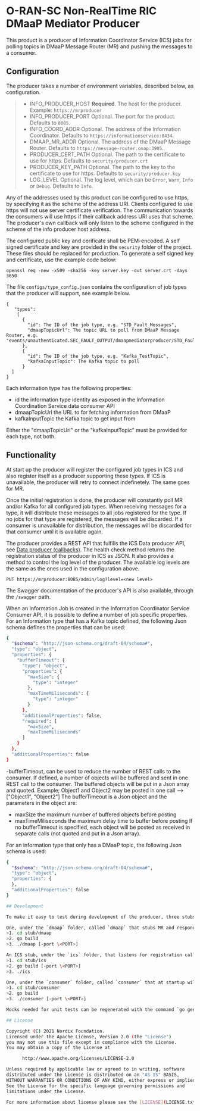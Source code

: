 # O-RAN-SC Non-RealTime RIC DMaaP Mediator Producer

This product is a producer of Information Coordinator Service (ICS) jobs for polling topics in DMaaP Message Router (MR) and pushing the messages to a consumer.

## Configuration

The producer takes a number of environment variables, described below, as configuration.

>- INFO_PRODUCER_HOST  **Required**. The host for the producer.                                   Example: `https://mrproducer`
>- INFO_PRODUCER_PORT  Optional. The port for the product.                                        Defaults to `8085`.
>- INFO_COORD_ADDR     Optional. The address of the Information Coordinator.                      Defaults to `https://informationservice:8434`.
>- DMAAP_MR_ADDR       Optional. The address of the DMaaP Message Router.                         Defaults to `https://message-router.onap:3905`.
>- PRODUCER_CERT_PATH  Optional. The path to the certificate to use for https.                    Defaults to `security/producer.crt`
>- PRODUCER_KEY_PATH   Optional. The path to the key to the certificate to use for https.         Defaults to `security/producer.key`
>- LOG_LEVEL           Optional. The log level, which can be `Error`, `Warn`, `Info` or `Debug`.  Defaults to `Info`.

Any of the addresses used by this product can be configured to use https, by specifying it as the scheme of the address URI. Clients configured to use https will not use server certificate verification. The communication towards the consumers will use https if their callback address URI uses that scheme. The producer's own callback will only listen to the scheme configured in the scheme of the info producer host address.

The configured public key and cerificate shall be PEM-encoded. A self signed certificate and key are provided in the `security` folder of the project. These files should be replaced for production. To generate a self signed key and certificate, use the example code below:

    openssl req -new -x509 -sha256 -key server.key -out server.crt -days 3650

The file `configs/type_config.json` contains the configuration of job types that the producer will support, see example below.

    {
       "types":
        [
          {
            "id": The ID of the job type, e.g. "STD_Fault_Messages",
            "dmaapTopicUrl": The topic URL to poll from DMaaP Message Router, e.g. "events/unauthenticated.SEC_FAULT_OUTPUT/dmaapmediatorproducer/STD_Fault_Messages"
          },
          {
            "id": The ID of the job type, e.g. "Kafka_TestTopic",
            "kafkaInputTopic": The Kafka topic to poll
          }
      ]
    }

Each information type has the following properties:
 - id the information type identity as exposed in the Information Coordination Service data consumer API
 - dmaapTopicUrl the URL to for fetching information from  DMaaP
 - kafkaInputTopic the Kafka topic to get input from

Either the "dmaapTopicUrl" or the "kafkaInputTopic" must be provided for each type, not both.

## Functionality

At start up the producer will register the configured job types in ICS and also register itself as a producer supporting these types. If ICS is unavailable, the producer will retry to connect indefinetely. The same goes for MR.

Once the initial registration is done, the producer will constantly poll MR and/or Kafka for all configured job types. When receiving messages for a type, it will distribute these messages to all jobs registered for the type. If no jobs for that type are registered, the messages will be discarded. If a consumer is unavailable for distribution, the messages will be discarded for that consumer until it is available again.

The producer provides a REST API that fulfills the ICS Data producer API, see [Data producer (callbacks)](<https://docs.o-ran-sc.org/projects/o-ran-sc-nonrtric/en/latest/ics-api.html#tag/Data-producer-(callbacks)>). The health check method returns the registration status of the producer in ICS as JSON. It also provides a method to control the log level of the producer. The available log levels are the same as the ones used in the configuration above.

    PUT https://mrproducer:8085/admin/log?level=<new level>

The Swagger documentation of the producer's API is also available, through the `/swagger` path.

When an Information Job is created in the Information Coordinator Service Consumer API, it is possible to define a number of job specific properties. For an Information type that has a Kafka topic defined, the following Json schema defines the properties that can be used:


```sh
{
  "$schema": "http://json-schema.org/draft-04/schema#",
  "type": "object",
  "properties": {
    "bufferTimeout": {
      "type": "object",
      "properties": {
        "maxSize": {
          "type": "integer"
        },
        "maxTimeMiliseconds": {
          "type": "integer"
        }
      },
      "additionalProperties": false,
      "required": [
        "maxSize",
        "maxTimeMiliseconds"
      ]
    }
  },
  "additionalProperties": false
}
```
-bufferTimeout, can be used to reduce the number of REST calls to the consumer. If defined, a number of objects will be
 buffered and sent in one REST call to the consumer.
 The buffered objects will be put in a Json array and quoted. Example;
   Object1 and Object2 may be posted in one call -->  ["Object1", "Object2"]
 The bufferTimeout is a Json object and the parameters in the object are:
   - maxSize the maximum number of buffered objects before posting
   - maxTimeMiliseconds the maximum delay time to buffer before posting
 If no bufferTimeout is specified, each object will be posted as received in separate calls (not quoted and put in a Json array).


For an information type that only has a DMaaP topic, the following Json schema is used:

```sh
{
  "$schema": "http://json-schema.org/draft-04/schema#",
  "type": "object",
  "properties": {
  },
  "additionalProperties": false
}

## Development

To make it easy to test during development of the producer, three stubs are provided in the `stub` folder.

One, under the `dmaap` folder, called `dmaap` that stubs MR and respond with an array with one message with `eventSeverity` alternating between `NORMAL` and `CRITICAL`. The default port is `3905`, but this can be overridden by passing a `-port <PORT>` flag when starting the stub. To build and start the stub, do the following:
>1. cd stub/dmaap
>2. go build
>3. ./dmaap [-port \<PORT>]

An ICS stub, under the `ics` folder, that listens for registration calls from the producer. When it gets a call it prints out the data of the call. By default, it listens to the port `8434`, but his can be overridden by passing a `-port [PORT]` flag when starting the stub. To build and start the stub, do the following:
>1. cd stub/ics
>2. go build [-port \<PORT>]
>3. ./ics

One, under the `consumer` folder, called `consumer` that at startup will register a job of type `STD_Fault_Messages` in ICS, if it is available, and then listen for REST calls and print the body of them. By default, it listens to the port `40935`, but his can be overridden by passing a `-port <PORT>` flag when starting the stub. To build and start the stub, do the following:
>1. cd stub/consumer
>2. go build
>3. ./consumer [-port \<PORT>]

Mocks needed for unit tests can be regenerated with the command `go generate ./...`. **Note!** Keep in mind that if any of the mocked interfaces change, a new mock for that interface must be generated and checked in.

## License

Copyright (C) 2021 Nordix Foundation.
Licensed under the Apache License, Version 2.0 (the "License")
you may not use this file except in compliance with the License.
You may obtain a copy of the License at

      http://www.apache.org/licenses/LICENSE-2.0

Unless required by applicable law or agreed to in writing, software
distributed under the License is distributed on an "AS IS" BASIS,
WITHOUT WARRANTIES OR CONDITIONS OF ANY KIND, either express or implied.
See the License for the specific language governing permissions and
limitations under the License.

For more information about license please see the [LICENSE](LICENSE.txt) file for details.
